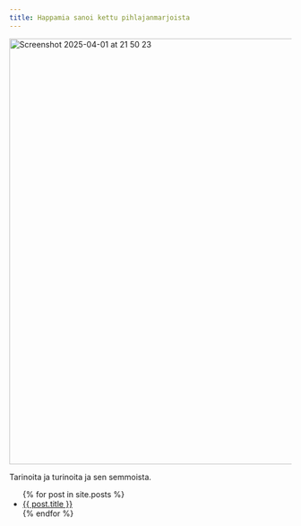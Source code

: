 ```yaml
---
title: Happamia sanoi kettu pihlajanmarjoista
---
```


<img width="759" alt="Screenshot 2025-04-01 at 21 50 23" src="https://github.com/user-attachments/assets/49b41630-a973-43b3-9521-cff73382859f" />

Tarinoita ja turinoita ja sen semmoista.


<ul>
  {% for post in site.posts %}
    <li>
      <a href="{{ post.url }}">{{ post.title }}</a>
    </li>
  {% endfor %}
</ul>

